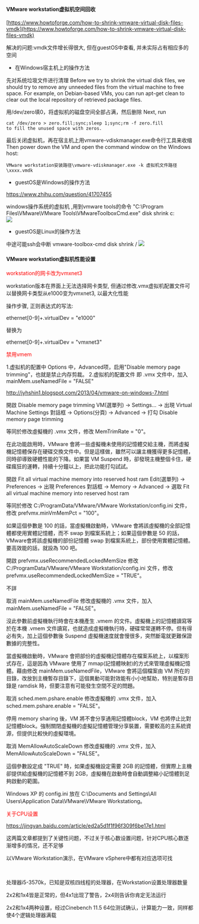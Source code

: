 #### VMware workstation虚拟机空间回收

[https://www.howtoforge.com/how-to-shrink-vmware-virtual-disk-files-vmdk](https://www.howtoforge.com/how-to-shrink-vmware-virtual-disk-files-vmdk)

解决的问题:vmdk文件增长得很大, 但在guestOS中查看, 并未实际占有相应多的空间

* 在Windows宿主机上的操作方法

先对系统垃圾文件进行清理
Before we try to shrink the virtual disk files, we should try to remove any unneeded files from the virtual machine to free space. For example, on Debian-based VMs, you can run
apt-get clean
to clear out the local repository of retrieved package files.

用/dev/zero填0，将虚拟机的磁盘空间全部占满，然后删除
Next, run
```
cat /dev/zero > zero.fill;sync;sleep 1;sync;rm -f zero.fill
to fill the unused space with zeros.
```

最后关闭虚拟机，再在宿主机上用vmware-vdiskmanager.exe命令行工具来收缩
Then power down the VM and open the command window on the Windows host:
```
VMware workstation安装路径\vmware-vdiskmanager.exe -k 虚拟机文件路径\xxxx.vmdk
```

* guestOS是Windows的操作方法

https://www.zhihu.com/question/41707455

windows操作系统的虚拟机 ,用到vmware tools的命令
 "C:\Program Files\VMware\VMware Tools\VMwareToolboxCmd.exe" disk shrink c:\
![](https://wx4.sinaimg.cn/large/b6be90b3gy1gj56hagyemj20n30770st.jpg)
 
* guestOS是Linux的操作方法

中途可能ssh会中断
vmware-toolbox-cmd disk shrink /
![](https://wx2.sinaimg.cn/large/b6be90b3gy1gj56he0frrj20ky02pt8y.jpg)

#### VMware workstation虚拟机性能设置

<font color=red>workstation的网卡改为vmxnet3</font>

workstation版本在界面上无法选择网卡类型, 但通过修改.vmx虚拟机配置文件可以替换网卡类型从e1000变为vmxnet3, 以最大化性能

操作步骤, 正则表达式的写法: 

ethernet[0-9]+.virtualDev = "e1000"

替换为

ethernet[0-9]+.virtualDev = "vmxnet3"

<font color=red>禁用vmem</font>

1.虚拟机的配置中 Options 中，Advanced项，启用"Disable memory page trimming"，也就是禁止内存剪裁。
2.虚拟机的配置文件 即 .vmx 文件中，加入 mainMem.useNamedFile = "FALSE"

http://jyhshin1.blogspot.com/2013/04/vmware-on-windows-7.html 

開啟 Disable memory page trimming
VM(選單列) → Settings... → 出現 Virtual Machine Settings 對話框 → Options(分頁) → Advanced → 打勾 Disable memory page trimming

等同於修改虛擬機的 .vmx 文件，修改 MemTrimRate = "0"。

在此功能啟用時，VMware 會將一些虛擬機未使用的記憶體交給主機，而將虛擬機記憶體保存在硬碟交換文件中。但是這樣做，雖然可以讓主機獲得更多記憶體，同時卻導致硬體性能的下降。如果當 VM Suspend 時，卻發現主機整個卡住，硬碟瘋狂的運轉，持續十分鐘以上，把此功能打勾試試。

開啟 Fit all virtual machine memory into reserved host ram
Edit(選單列) → Preferences → 出現 Preferences 對話框 → Memory → Advanced → 選取 Fit all virtual machine memory into reserved host ram

等同於修改 C:/ProgramData/VMware/VMware Workstation/config.ini 文件，修改 prefvmx.minVmMemPct = "100"。

如果這個參數是 100 的話，當虛擬機啟動時，VMware 會將該虛擬機的全部記憶體都使用實體記憶體，而不 swap 到檔案系統上；如果這個參數是 50 的話，VMware會將該虛擬機的部份記憶體 swap 到檔案系統上，部份使用實體記憶體。要高效能的話，就設為 100 吧。

開啟 prefvmx.useRecommendedLockedMemSize
修改 C:/ProgramData/VMware/VMware Workstation/config.ini 文件，修改prefvmx.useRecommendedLockedMemSize = "TRUE"。

不詳

取消 mainMem.useNamedFile
修改虛擬機的 .vmx 文件，加入 mainMem.useNamedFile = "FALSE"。

沒此參數前虛擬機執行時會在本機產生 .vmem 的文件。虛擬機上的記憶體讀寫等於在本機 .vmem 文件讀寫，也就造成虛擬機執行時，硬碟常常運轉不停。但有得必有失，加上這個參數後 Suspend 虛擬機速度就會慢很多，突然斷電就更難保證數據的完整性。

當虛擬機啟動時，VMware 會把部份的虛擬機記憶體存在檔案系統上，以檔案形式存在，這是因為 VMware 使用了 mmap(記憶體映射)的方式來管理虛擬機記憶體。藉由修改 mainMem.useNamedFile，VMware 會將這個檔案由 VM 所在的目錄，改放到主機暫存目錄下，這個異動可能對效能有小小地幫助，特別是暫存目錄是 ramdisk 時，但要注意有可能發生空間不足的問題。

取消 sched.mem.pshare.enable
修改虛擬機的 .vmx 文件，加入 sched.mem.pshare.enable = "FALSE"。

停用 memory sharing 後，VM 將不會分享通用記憶體block，VM 也將停止比對記憶體block。強制關閉虛擬機的虛擬記憶體管理分享裝置，需要較高的主系統資源，但提供比較快的虛擬環境。

取消 MemAllowAutoScaleDown
修改虛擬機的 .vmx 文件，加入 MemAllowAutoScaleDown = "FALSE"。

這個參數設定成 "TRUE" 時，如果虛擬機設定需要 2GB 的記憶體，但實際上主機卻提供給虛擬機的記憶體不到 2GB，虛擬機在啟動時會自動調整縮小記憶體到足夠啟動的範圍。

Windows XP 的 config.ini 放在 C:\Documents and Settings\All Users\Application Data\VMware\VMware Workstationg。

<span style="color:red;">关于CPU设置</span>

https://jingyan.baidu.com/article/ed2a5d1f1f96f309f6be17e1.html

这两篇文章都提到了关键性问题，不过关于核心数设置问题，针对CPU核心数逐渐增多的情况，还不足够

以VMware Workstation演示，在VMware vSphere中都有对应选项可找

<br/>

处理器i5-3570k，已知是双核四线程的处理器，在Workstation设置处理器数量

2x2和1x4皆是正常的，但4x1出现了警告，2x4则告诉你肯定无法运行

2x2和1x4两种设置，经过Cinebench 11.5 64位测试确认，计算能力一致，同样都使4个逻辑处理器满载

